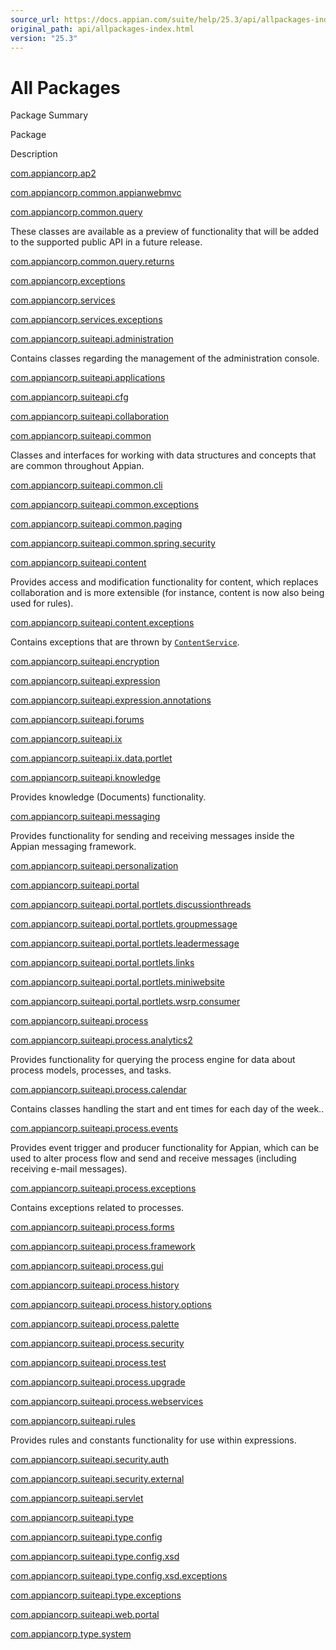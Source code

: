 ```yaml
---
source_url: https://docs.appian.com/suite/help/25.3/api/allpackages-index.html
original_path: api/allpackages-index.html
version: "25.3"
---
```


# All Packages

Package Summary

Package

Description

[com.appiancorp.ap2](com/appiancorp/ap2/package-summary.html)

[com.appiancorp.common.appianwebmvc](com/appiancorp/common/appianwebmvc/package-summary.html)

[com.appiancorp.common.query](com/appiancorp/common/query/package-summary.html)

These classes are available as a preview of functionality that will be added to the supported public API in a future release.

[com.appiancorp.common.query.returns](com/appiancorp/common/query/returns/package-summary.html)

[com.appiancorp.exceptions](com/appiancorp/exceptions/package-summary.html)

[com.appiancorp.services](com/appiancorp/services/package-summary.html)

[com.appiancorp.services.exceptions](com/appiancorp/services/exceptions/package-summary.html)

[com.appiancorp.suiteapi.administration](com/appiancorp/suiteapi/administration/package-summary.html)

Contains classes regarding the management of the administration console.

[com.appiancorp.suiteapi.applications](com/appiancorp/suiteapi/applications/package-summary.html)

[com.appiancorp.suiteapi.cfg](com/appiancorp/suiteapi/cfg/package-summary.html)

[com.appiancorp.suiteapi.collaboration](com/appiancorp/suiteapi/collaboration/package-summary.html)

[com.appiancorp.suiteapi.common](com/appiancorp/suiteapi/common/package-summary.html)

Classes and interfaces for working with data structures and concepts that are common throughout Appian.

[com.appiancorp.suiteapi.common.cli](com/appiancorp/suiteapi/common/cli/package-summary.html)

[com.appiancorp.suiteapi.common.exceptions](com/appiancorp/suiteapi/common/exceptions/package-summary.html)

[com.appiancorp.suiteapi.common.paging](com/appiancorp/suiteapi/common/paging/package-summary.html)

[com.appiancorp.suiteapi.common.spring.security](com/appiancorp/suiteapi/common/spring/security/package-summary.html)

[com.appiancorp.suiteapi.content](com/appiancorp/suiteapi/content/package-summary.html)

Provides access and modification functionality for content, which replaces collaboration and is more extensible (for instance, content is now also being used for rules).

[com.appiancorp.suiteapi.content.exceptions](com/appiancorp/suiteapi/content/exceptions/package-summary.html)

Contains exceptions that are thrown by [`ContentService`](com/appiancorp/suiteapi/content/ContentService.html "interface in com.appiancorp.suiteapi.content").

[com.appiancorp.suiteapi.encryption](com/appiancorp/suiteapi/encryption/package-summary.html)

[com.appiancorp.suiteapi.expression](com/appiancorp/suiteapi/expression/package-summary.html)

[com.appiancorp.suiteapi.expression.annotations](com/appiancorp/suiteapi/expression/annotations/package-summary.html)

[com.appiancorp.suiteapi.forums](com/appiancorp/suiteapi/forums/package-summary.html)

[com.appiancorp.suiteapi.ix](com/appiancorp/suiteapi/ix/package-summary.html)

[com.appiancorp.suiteapi.ix.data.portlet](com/appiancorp/suiteapi/ix/data/portlet/package-summary.html)

[com.appiancorp.suiteapi.knowledge](com/appiancorp/suiteapi/knowledge/package-summary.html)

Provides knowledge (Documents) functionality.

[com.appiancorp.suiteapi.messaging](com/appiancorp/suiteapi/messaging/package-summary.html)

Provides functionality for sending and receiving messages inside the Appian messaging framework.

[com.appiancorp.suiteapi.personalization](com/appiancorp/suiteapi/personalization/package-summary.html)

[com.appiancorp.suiteapi.portal](com/appiancorp/suiteapi/portal/package-summary.html)

[com.appiancorp.suiteapi.portal.portlets.discussionthreads](com/appiancorp/suiteapi/portal/portlets/discussionthreads/package-summary.html)

[com.appiancorp.suiteapi.portal.portlets.groupmessage](com/appiancorp/suiteapi/portal/portlets/groupmessage/package-summary.html)

[com.appiancorp.suiteapi.portal.portlets.leadermessage](com/appiancorp/suiteapi/portal/portlets/leadermessage/package-summary.html)

[com.appiancorp.suiteapi.portal.portlets.links](com/appiancorp/suiteapi/portal/portlets/links/package-summary.html)

[com.appiancorp.suiteapi.portal.portlets.miniwebsite](com/appiancorp/suiteapi/portal/portlets/miniwebsite/package-summary.html)

[com.appiancorp.suiteapi.portal.portlets.wsrp.consumer](com/appiancorp/suiteapi/portal/portlets/wsrp/consumer/package-summary.html)

[com.appiancorp.suiteapi.process](com/appiancorp/suiteapi/process/package-summary.html)

[com.appiancorp.suiteapi.process.analytics2](com/appiancorp/suiteapi/process/analytics2/package-summary.html)

Provides functionality for querying the process engine for data about process models, processes, and tasks.

[com.appiancorp.suiteapi.process.calendar](com/appiancorp/suiteapi/process/calendar/package-summary.html)

Contains classes handling the start and ent times for each day of the week..

[com.appiancorp.suiteapi.process.events](com/appiancorp/suiteapi/process/events/package-summary.html)

Provides event trigger and producer functionality for Appian, which can be used to alter process flow and send and receive messages (including receiving e-mail messages).

[com.appiancorp.suiteapi.process.exceptions](com/appiancorp/suiteapi/process/exceptions/package-summary.html)

Contains exceptions related to processes.

[com.appiancorp.suiteapi.process.forms](com/appiancorp/suiteapi/process/forms/package-summary.html)

[com.appiancorp.suiteapi.process.framework](com/appiancorp/suiteapi/process/framework/package-summary.html)

[com.appiancorp.suiteapi.process.gui](com/appiancorp/suiteapi/process/gui/package-summary.html)

[com.appiancorp.suiteapi.process.history](com/appiancorp/suiteapi/process/history/package-summary.html)

[com.appiancorp.suiteapi.process.history.options](com/appiancorp/suiteapi/process/history/options/package-summary.html)

[com.appiancorp.suiteapi.process.palette](com/appiancorp/suiteapi/process/palette/package-summary.html)

[com.appiancorp.suiteapi.process.security](com/appiancorp/suiteapi/process/security/package-summary.html)

[com.appiancorp.suiteapi.process.test](com/appiancorp/suiteapi/process/test/package-summary.html)

[com.appiancorp.suiteapi.process.upgrade](com/appiancorp/suiteapi/process/upgrade/package-summary.html)

[com.appiancorp.suiteapi.process.webservices](com/appiancorp/suiteapi/process/webservices/package-summary.html)

[com.appiancorp.suiteapi.rules](com/appiancorp/suiteapi/rules/package-summary.html)

Provides rules and constants functionality for use within expressions.

[com.appiancorp.suiteapi.security.auth](com/appiancorp/suiteapi/security/auth/package-summary.html)

[com.appiancorp.suiteapi.security.external](com/appiancorp/suiteapi/security/external/package-summary.html)

[com.appiancorp.suiteapi.servlet](com/appiancorp/suiteapi/servlet/package-summary.html)

[com.appiancorp.suiteapi.type](com/appiancorp/suiteapi/type/package-summary.html)

[com.appiancorp.suiteapi.type.config](com/appiancorp/suiteapi/type/config/package-summary.html)

[com.appiancorp.suiteapi.type.config.xsd](com/appiancorp/suiteapi/type/config/xsd/package-summary.html)

[com.appiancorp.suiteapi.type.config.xsd.exceptions](com/appiancorp/suiteapi/type/config/xsd/exceptions/package-summary.html)

[com.appiancorp.suiteapi.type.exceptions](com/appiancorp/suiteapi/type/exceptions/package-summary.html)

[com.appiancorp.suiteapi.web.portal](com/appiancorp/suiteapi/web/portal/package-summary.html)

[com.appiancorp.type.system](com/appiancorp/type/system/package-summary.html)